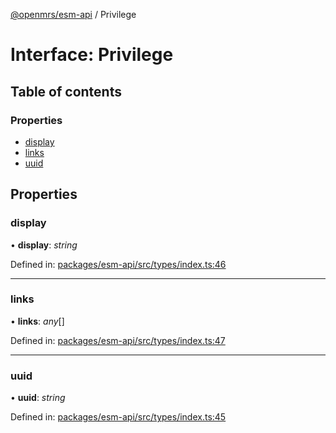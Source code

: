 [@openmrs/esm-api](../API.md) / Privilege

# Interface: Privilege

## Table of contents

### Properties

- [display](privilege.md#display)
- [links](privilege.md#links)
- [uuid](privilege.md#uuid)

## Properties

### display

• **display**: *string*

Defined in: [packages/esm-api/src/types/index.ts:46](https://github.com/openmrs/openmrs-esm-core/blob/master/packages/esm-api/src/types/index.ts#L46)

___

### links

• **links**: *any*[]

Defined in: [packages/esm-api/src/types/index.ts:47](https://github.com/openmrs/openmrs-esm-core/blob/master/packages/esm-api/src/types/index.ts#L47)

___

### uuid

• **uuid**: *string*

Defined in: [packages/esm-api/src/types/index.ts:45](https://github.com/openmrs/openmrs-esm-core/blob/master/packages/esm-api/src/types/index.ts#L45)
